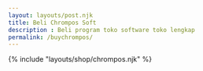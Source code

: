 ```yaml
---
layout: layouts/post.njk
title: Beli Chrompos Soft
description : Beli program toko software toko lengkap
permalink: /buychrompos/
---
```


{% include "layouts/shop/chrompos.njk" %}
